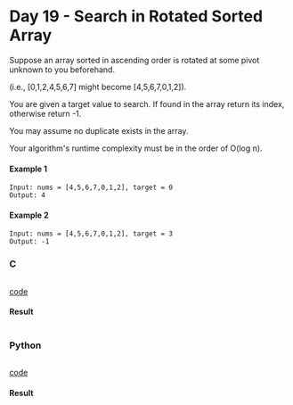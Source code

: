# Day 19 - Search in Rotated Sorted Array
Suppose an array sorted in ascending order is rotated at some pivot unknown to you beforehand.

(i.e., [0,1,2,4,5,6,7] might become [4,5,6,7,0,1,2]).

You are given a target value to search. If found in the array return its index, otherwise return -1.

You may assume no duplicate exists in the array.

Your algorithm's runtime complexity must be in the order of O(log n).

#### Example 1
```
Input: nums = [4,5,6,7,0,1,2], target = 0
Output: 4
```

#### Example 2
```
Input: nums = [4,5,6,7,0,1,2], target = 3
Output: -1
```

### C
```C

```
[code](C/search-in-rotated-sorted-array.c)

#### Result
```

```

### Python
```python

```
[code](Python/search-in-rotated-sorted-array.py)

#### Result
```

```
